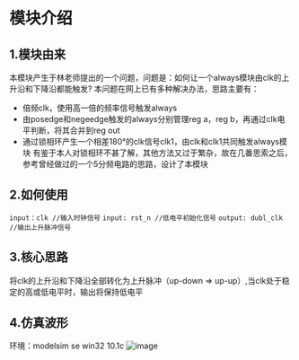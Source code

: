 # 模块介绍
## 1.模块由来
本模块产生于林老师提出的一个问题，问题是：如何让一个always模块由clk的上升沿和下降沿都能触发?
本问题在网上已有多种解决办法，思路主要有：
- 倍频clk，使用高一倍的频率信号触发always
- 由posedge和negeedge触发的always分别管理reg a，reg b，再通过clk电平判断，将其合并到reg out
- 通过锁相环产生一个相差180°的clk信号clk1，由clk和clk1共同触发always模块
有鉴于本人对锁相环不甚了解，其他方法又过于繁杂，故在几番思索之后，参考曾经做过的一个5分频电路的思路，设计了本模块

## 2.如何使用
`input：clk //输入时钟信号`
`input: rst_n //低电平初始化信号`
`output: dubl_clk //输出上升脉冲信号`

## 3.核心思路
将clk的上升沿和下降沿全部转化为上升脉冲（up-down $\Longrightarrow$ up-up）,当clk处于稳定的高或低电平时，输出将保持低电平

## 4.仿真波形
环境：modelsim se win32 10.1c 
![image](https://user-images.githubusercontent.com/99165596/226847238-d4d03a45-1c89-483e-856b-45ec23305100.png)
